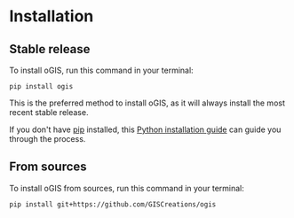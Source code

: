# Installation

## Stable release

To install oGIS, run this command in your terminal:

```
pip install ogis
```

This is the preferred method to install oGIS, as it will always install the most recent stable release.

If you don't have [pip](https://pip.pypa.io) installed, this [Python installation guide](http://docs.python-guide.org/en/latest/starting/installation/) can guide you through the process.

## From sources

To install oGIS from sources, run this command in your terminal:

```
pip install git+https://github.com/GISCreations/ogis
```
